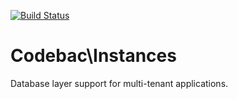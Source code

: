 [![Build Status](https://travis-ci.org/johngieselmann/instances.png)](https://travis-ci.org/johngieselmann/instances)

# Codebac\Instances
Database layer support for multi-tenant applications.
